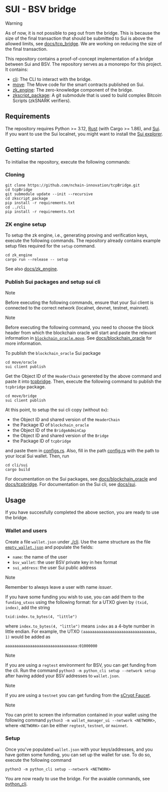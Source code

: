 # SUI - BSV bridge

> [!WARNING]
> As of now, it is not possible to peg out from the bridge. This is because the size of the final transaction that should be submitted to Sui is above the allowed limits, see [docs/tcp_bridge](./docs/tcpbridge.md). We are working on reducing the size of the final transaction.


This repository contains a proof-of-concept implementation of a bridge between Sui and BSV.
The repository serves as a monorepo for this project.
It contains:
- [cli](./cli/): The CLI to interact with the bridge.
- [move](./move/): The Move code for the smart contracts published on Sui.
- [zk_engine](./zk_engine/): The zero-knowledge component of the bridge.
- [zkscript_package](./zkscript_package/): A git submodule that is used to build complex Bitcoin Scripts (zkSNARK verifiers).

## Requirements

The repository requires Python >= 3.12, [Rust](https://www.rust-lang.org/tools/install) (with Cargo >= 1.86), and [Sui](https://docs.sui.io/guides/developer/getting-started).
If you want to use the Sui localnet, you might want to install the [Sui explorer](https://github.com/suiware/sui-explorer).

## Getting started

To initialise the repository, execute the following commands:

### Cloning
```
git clone https://github.com/nchain-innovation/tcpBridge.git
cd tcpBridge
git submodule update --init --recursive
cd zkscript_package
pip install -r requirements.txt
cd ../cli
pip install -r requirements.txt
```

### ZK engine setup

To setup the zk engine, i.e., generating proving and verification keys, execute the following commands.
The repository already contains example setup files required for the `setup` command.

```
cd zk_engine
cargo run --release -- setup
```

See also [docs/zk_engine](./docs/zk_engine.md).

### Publish Sui packages and setup sui cli

> [!NOTE]
> Before executing the following commands, ensure that your Sui client is connected to the correct network (localnet, devnet, testnet, mainnet).

> [!NOTE]
> Before executing the following command, you need to choose the block header from which the blockchain oracle will start and paste the relevant information in [`blockchain_oracle.move`](./move/oracle/sources/blockchain_oracle.move). See [docs/blockchain_oracle](./docs/blockchain_oracle.md) for more information.

To publish the `blockchain_oracle` Sui package

```
cd move/oracle
sui client publish
```

Get the Object ID of the `HeaderChain` genereted by the above command and paste it into [tcpbridge](./move/bridge/sources/tcpbridge.move#L34).
Then, execute the following command to publish the `tcpbridge` package.

```
cd move/bridge
sui client publish
```

At this point, to setup the sui cli copy (without `0x`):

- the Object ID and shared version of the `HeaderChain`
- the Package ID of `blockchain_oracle`
- the Object ID of the `BridgeAdminCap`
- the Object ID and shared version of the `Bridge`
- the Package ID of `tcpbridge`

and paste them in [configs.rs](./cli/sui/src/configs.rs).
Also, fill in the path [config.rs](./cli/sui/src/configs.rs#L36) with the path to your local Sui wallet.
Then, run

```
cd cli/sui
cargo build
```

For documentation on the Sui packages, see [docs/blockchain_oracle](./docs/blockchain_oracle.md) and [docs/tcpbridge](./docs/tcpbridge.md).
For documentation on the Sui cli, see [docs/sui](./docs/sui.md).

## Usage

If you have succesfully completed the above section, you are ready to use the bridge.

### Wallet and users

Create a file `wallet.json` under [./cli](./cli/).
Use the same structure as the file [`empty_wallet.json`](./cli/empty_wallet.json) and populate the fields:
- `name`: the name of the user
- `bsv_wallet`: the user BSV private key in hex format
- `sui_address`: the user Sui public address

> [!NOTE]
> Remember to always leave a user with name _issuer_.

If you have some funding you wish to use, you can add them to the `funding_utxos` using the following format: for a UTXO given by `(txid, index)`, add the string

```
txid:index.to_bytes(4, "little")
```

where `index.to_bytes(4, "little")` means `index` as a 4-byte number in little endian.
For example, the UTXO `(aaaaaaaaaaaaaaaaaaaaaaaaaaaaaaaa, 1)` would be added as

```
aaaaaaaaaaaaaaaaaaaaaaaaaaaaaaaa:01000000
```

> [!NOTE]
> If you are using a `regtest` environment for BSV, you can get funding from the cli. Run the command `python3 -m python_cli setup --network setup` after having added your BSV addresses to `wallet.json`.

> [!NOTE]
> If you are using a `testnet` you can get funding from the [sCrypt Faucet](https://scrypt.io/faucet).

> [!NOTE]
> You can print to screen the information contained in your wallet using the following command `python3 -m wallet_manager_ui --network <NETWORK>`, where `<NETWORK>` can be either `regtest`, `testnet`, or `mainnet`.

### Setup

Once you've populated `wallet.json` with your keys/addresses, and you have gotten some funding, you can set up the wallet for use.
To do so, execute the following command

```
python3 -m python_cli setup --network <NETWORK>
```

You are now ready to use the bridge.
For the avaiable commands, see [python_cli](./docs/python_cli.md).

